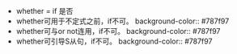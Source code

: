 - whether = if 是否
- whether可用于不定式之前，if不可。
  background-color:: #787f97
- whether可与or not连用，if不可。
  background-color:: #787f97
- whether可引导S从句，if不可。
  background-color:: #787f97